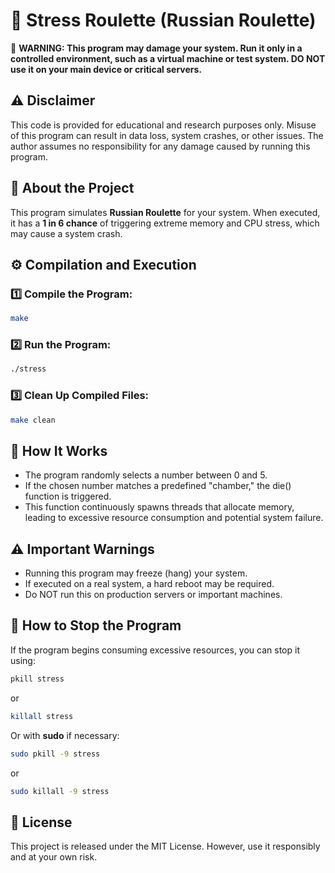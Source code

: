 # 🧨 Stress Roulette (Russian Roulette)

🚨 **WARNING: This program may damage your system. Run it only in a controlled environment, such as a virtual machine or test system. DO NOT use it on your main device or critical servers.**

## ⚠️ Disclaimer
This code is provided for educational and research purposes only. Misuse of this program can result in data loss, system crashes, or other issues. The author assumes no responsibility for any damage caused by running this program.

## 🎯 About the Project
This program simulates **Russian Roulette** for your system. When executed, it has a **1 in 6 chance** of triggering extreme memory and CPU stress, which may cause a system crash.

## ⚙️ Compilation and Execution

### 1️⃣ **Compile the Program:**
```bash
make
```

### 2️⃣ Run the Program:
```bash
./stress
```

### 3️⃣ Clean Up Compiled Files:
```bash
make clean
```

## 🔬 How It Works

- The program randomly selects a number between 0 and 5.
- If the chosen number matches a predefined "chamber," the die() function is triggered.
- This function continuously spawns threads that allocate memory, leading to excessive resource consumption and potential system failure.

## ⚠️ Important Warnings

- Running this program may freeze (hang) your system.
- If executed on a real system, a hard reboot may be required.
- Do NOT run this on production servers or important machines.

## 🛑 How to Stop the Program

If the program begins consuming excessive resources, you can stop it using:

```bash
pkill stress
```

or

```bash
killall stress
```

Or with **sudo** if necessary:

```bash
sudo pkill -9 stress
```

or

```bash
sudo killall -9 stress
```

## 📝 License

This project is released under the MIT License. However, use it responsibly and at your own risk.
